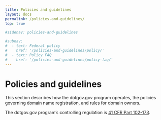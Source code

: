 ```yaml
---
title: Policies and guidelines
layout: docs
permalink: /policies-and-guidelines/
top: true

#sidenav: policies-and-guidelines

#subnav:
#  - text: Federal policy
#    href: '/policies-and-guidelines/policy/'
#  - text: Policy FAQ
#    href: '/policies-and-guidelines/policy-faq/'
---
```


# Policies and guidelines

This section describes how the dotgov.gov program operates, the policies governing domain name registration, and rules for domain owners.

The dotgov.gov program’s controlling regulation is [41 CFR Part 102-173](https://www.ecfr.gov/cgi-bin/text-idx?mc=true&node=pt41.3.102_6173&rgn=div5).
